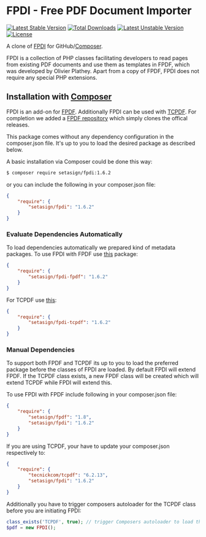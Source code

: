 FPDI - Free PDF Document Importer
=================================

[![Latest Stable Version](https://poser.pugx.org/setasign/fpdi/v/stable.svg)](https://packagist.org/packages/setasign/fpdi) [![Total Downloads](https://poser.pugx.org/setasign/fpdi/downloads.svg)](https://packagist.org/packages/setasign/fpdi) [![Latest Unstable Version](https://poser.pugx.org/setasign/fpdi/v/unstable.svg)](https://packagist.org/packages/setasign/fpdi) [![License](https://poser.pugx.org/setasign/fpdi/license.svg)](https://packagist.org/packages/setasign/fpdi)

A clone of [FPDI](https://www.setasign.com/fpdi) for GitHub/[Composer](https://packagist.org/packages/setasign/fpdi).

FPDI is a collection of PHP classes facilitating developers to read pages from existing PDF documents and use them as templates in FPDF, which was developed by Olivier Plathey. Apart from a copy of FPDF, FPDI does not require any special PHP extensions.

## Installation with [Composer](https://packagist.org/packages/setasign/fpdi)

FPDI is an add-on for [FPDF](https://fpdf.org/). Additionally FPDI can be used with [TCPDF](https://www.tcpdf.org/).
For completion we added a [FPDF repository](https://github.com/Setasign/FPDF) which simply clones the offical releases.

This package comes without any dependency configuration in the composer.json file. It's up to you to load the desired package as described below.

A basic installation via Composer could be done this way:

```bash
$ composer require setasign/fpdi:1.6.2
```

or you can include the following in your composer.json file:

```json
{
    "require": {
        "setasign/fpdi": "1.6.2"
    }
}
```

### Evaluate Dependencies Automatically

To load dependencies automatically we prepared kind of metadata packages. To use FPDI with FPDF use [this](https://github.com/Setasign/FPDI-FPDF) package:

```json
{
    "require": {
        "setasign/fpdi-fpdf": "1.6.2"
    }
}
```

For TCPDF use [this](https://github.com/Setasign/FPDI-TCPDF):

```json
{
    "require": {
        "setasign/fpdi-tcpdf": "1.6.2"
    }
}
```

### Manual Dependencies

To support both FPDF and TCPDF its up to you to load the preferred package before the classes of FPDI are loaded. By default FPDI will extend FPDF. If the TCPDF class exists, a new FPDF class will be created which will extend TCPDF while FPDI will extend this.

To use FPDI with FPDF include following in your composer.json file:

```json
{
    "require": {
        "setasign/fpdf": "1.8",
        "setasign/fpdi": "1.6.2"
    }
}
```

If you are using TCPDF, your have to update your composer.json respectively to:

```json
{
    "require": {
        "tecnickcom/tcpdf": "6.2.13",
        "setasign/fpdi": "1.6.2"
    }
}
```

Additionally you have to trigger composers autoloader for the TCPDF class before you are initiating FPDI:

```php
class_exists('TCPDF', true); // trigger Composers autoloader to load the TCPDF class
$pdf = new FPDI();
```

